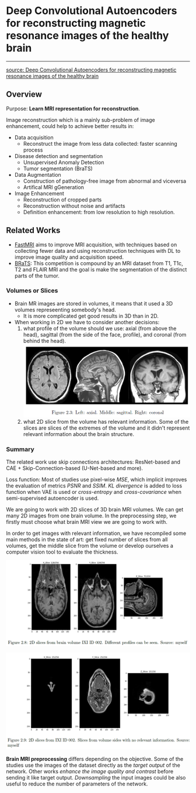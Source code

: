 # Deep Convolutional Autoencoders for reconstructing magnetic resonance images of the healthy brain

---
[source: Deep Convolutional Autoencoders for reconstructing magnetic resonance images of the healthy brain](http://hdl.handle.net/10609/127059)

## Overview

Purpose: **Learn MRI representation for reconstruction**.

Image reconstruction which is a mainly sub-problem of image enhancement, could help to achieve better results in:

- Data acquisition
  - Reconstruct the image from less data collected: faster scanning process
- Disease detection and segmentation
  - Unsupervised Anomaly Detection
  - Tumor segmentation (BraTS)
- Data Augmentation
  - Construction of pathology-free image from abnormal and viceversa
  - Artifical MRI gGeneration
- Image Enhancement
  - Reconstruction of cropped parts
  - Reconstruction without noise and artifacts
  - Definition enhancement: from low resolution to high resolution.

## Related Works

* [FastMRI](https://fastmri.org/) aims to improve MRI acquisition, with techniques based on collecting fewer data and using reconstruction techniques with DL to improve image quality and acquisition speed.
* [BRaTS](https://paperswithcode.com/task/brain-tumor-segmentation): This competition is compound by an MRI dataset from T1, T1c, T2 and FLAIR MRI and the goal is make the segmentation of the distinct parts of the tumor.

### Volumes or Slices
* Brain MR images are stored in volumes, it means that it used a 3D volumes represeenting somebody's head.
  * It is more complicated get good results in 3D than in 2D.
* When working in 2D we have to consider another decisions:
  1. what profile of the volume should we use: axial (from above the head), sagittal (from the side of the face, profile), and coronal (from behind the head).
  ![MRI Brain Profile](imgs/MRI_Brain_Profile.png)
  2. what 2D slice from the volume has relevant information. Some of the slices are slices of the extremes of the volume and it didn't represent relevant information about the brain structure.

### Summary

The related work use skip connections architectures: ResNet-based and CAE + Skip-Connection-based (U-Net-based and more).

Loss function: Most of studies use pixel-wise _MSE_, which implicit improves the evaluation of metrics *PSNR* and *SSIM*. *KL divergence* is added to loss function when VAE is used or *cross-entropy* and *cross-covariance* when semi-supervised autoencoder is used.

We are going to work with 2D slices of 3D brain MRI volumes. We can get many 2D images from one brain volume. In the preprocessing step, we firstly must choose what brain MRI view we are going to work with.

In order to get images with relevant information, we have recompiled some main methods in the state of art: get fixed number of slices from all volumes, get the middle slice from the volume or develop ourselves a computer vision tool to evaluate the thickness.

![IXI Brain Profiles](imgs/IXI_Brain_Profiles.png)

![IXI No Relevant Information](imgs/IXI_No_Info.png)

**Brain MRI preprocessing** differs depending on the objective. Some of the studies use the images of the dataset directly as the _target output_ of the network. Other works *enhance the image quality and contrast* before sending it like target output. *Downsampling* the input images could be also useful to reduce the number of parameters of the network.
